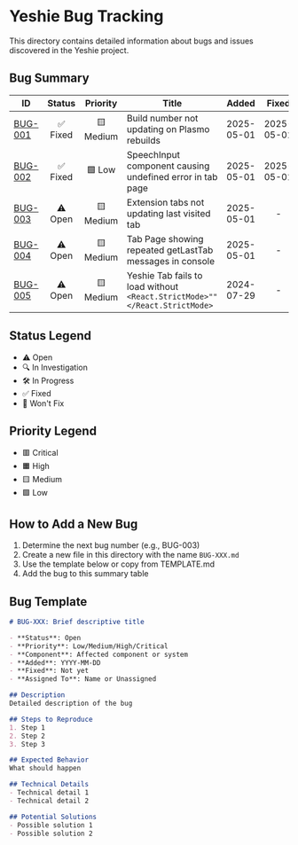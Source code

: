 # Yeshie Bug Tracking

This directory contains detailed information about bugs and issues discovered in the Yeshie project.

## Bug Summary

| ID | Status | Priority | Title | Added | Fixed | 
|---|:---:|:---:|---|:---:|:---:|
| [BUG-001](./BUG-001.md) | ✅ Fixed | 🟨 Medium | Build number not updating on Plasmo rebuilds | 2025-05-01 | 2025-05-01 |
| [BUG-002](./BUG-002.md) | ✅ Fixed | 🟩 Low | SpeechInput component causing undefined error in tab page | 2025-05-01 | 2025-05-01 |
| [BUG-003](./BUG-003.md) | ⚠️ Open | 🟨 Medium | Extension tabs not updating last visited tab | 2025-05-01 | - |
| [BUG-004](./BUG-004.md) | ⚠️ Open | 🟨 Medium | Tab Page showing repeated getLastTab messages in console | 2025-05-01 | - |
| [BUG-005](./BUG-005.md) | ⚠️ Open | 🟨 Medium | Yeshie Tab fails to load without `<React.StrictMode>""</React.StrictMode>` | 2024-07-29 | - |

## Status Legend
- ⚠️ Open
- 🔍 In Investigation
- 🛠️ In Progress
- ✅ Fixed
- 🚫 Won't Fix

## Priority Legend
- 🟥 Critical
- 🟧 High
- 🟨 Medium
- 🟩 Low

## How to Add a New Bug

1. Determine the next bug number (e.g., BUG-003)
2. Create a new file in this directory with the name `BUG-XXX.md`
3. Use the template below or copy from TEMPLATE.md
4. Add the bug to this summary table

## Bug Template

```markdown
# BUG-XXX: Brief descriptive title

- **Status**: Open
- **Priority**: Low/Medium/High/Critical
- **Component**: Affected component or system
- **Added**: YYYY-MM-DD
- **Fixed**: Not yet
- **Assigned To**: Name or Unassigned

## Description
Detailed description of the bug

## Steps to Reproduce
1. Step 1
2. Step 2
3. Step 3

## Expected Behavior
What should happen

## Technical Details
- Technical detail 1
- Technical detail 2

## Potential Solutions
- Possible solution 1
- Possible solution 2
